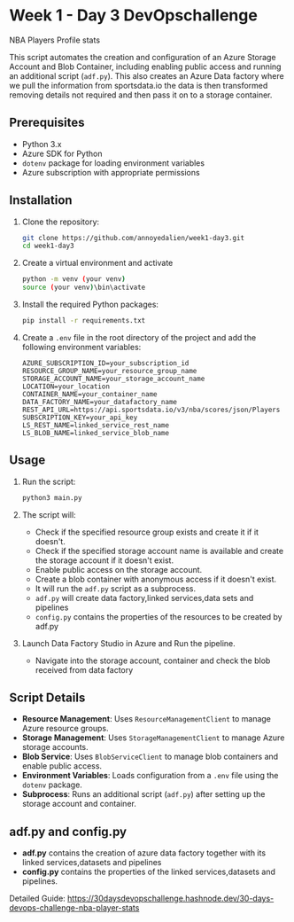 # Week 1 - Day 3 DevOpschallenge

NBA Players Profile stats

This script automates the creation and configuration of an Azure Storage Account and Blob Container, including enabling public access and running an additional script (`adf.py`).
This also creates an Azure Data factory where we pull the information from sportsdata.io the data is then transformed removing details not required and then pass it on to a storage container.



## Prerequisites

- Python 3.x
- Azure SDK for Python
- `dotenv` package for loading environment variables
- Azure subscription with appropriate permissions

## Installation

1. Clone the repository:
    ```sh
    git clone https://github.com/annoyedalien/week1-day3.git
    cd week1-day3
    ```
2. Create a virtual environment and activate
   ```sh
   python -m venv (your venv)
   source (your venv)\bin\activate
   
2. Install the required Python packages:
    ```sh
    pip install -r requirements.txt
    ```

3. Create a `.env` file in the root directory of the project and add the following environment variables:
    ```env
    AZURE_SUBSCRIPTION_ID=your_subscription_id
    RESOURCE_GROUP_NAME=your_resource_group_name
    STORAGE_ACCOUNT_NAME=your_storage_account_name
    LOCATION=your_location
    CONTAINER_NAME=your_container_name
    DATA_FACTORY_NAME=your_datafactory_name
    REST_API_URL=https://api.sportsdata.io/v3/nba/scores/json/Players
    SUBSCRIPTION_KEY=your_api_key
    LS_REST_NAME=linked_service_rest_name
    LS_BLOB_NAME=linked_service_blob_name
    ```

## Usage

1. Run the script:
    ```sh
    python3 main.py
    ```

2. The script will:
    - Check if the specified resource group exists and create it if it doesn't.
    - Check if the specified storage account name is available and create the storage account if it doesn't exist.
    - Enable public access on the storage account.
    - Create a blob container with anonymous access if it doesn't exist.
    - It will run the `adf.py` script as a subprocess.
    - `adf.py` will create data factory,linked services,data sets and pipelines
    - `config.py` contains the properties of the resources to be created by adf.py

3. Launch Data Factory Studio in Azure and Run the pipeline.
    - Navigate into the storage account, container and check the blob received from data factory

## Script Details

- **Resource Management**: Uses `ResourceManagementClient` to manage Azure resource groups.
- **Storage Management**: Uses `StorageManagementClient` to manage Azure storage accounts.
- **Blob Service**: Uses `BlobServiceClient` to manage blob containers and enable public access.
- **Environment Variables**: Loads configuration from a `.env` file using the `dotenv` package.
- **Subprocess**: Runs an additional script (`adf.py`) after setting up the storage account and container.

## adf.py and config.py
- **adf.py** contains the creation of azure data factory together with its linked services,datasets and pipelines
- **config.py** contains the properties of the linked services,datasets and pipelines.

Detailed Guide: https://30daysdevopschallenge.hashnode.dev/30-days-devops-challenge-nba-player-stats

